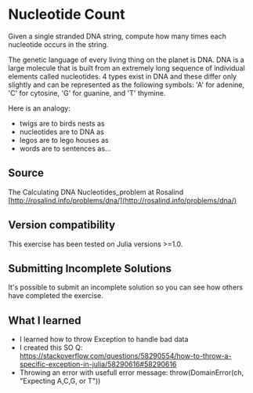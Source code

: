 # Nucleotide Count

Given a single stranded DNA string, compute how many times each nucleotide occurs in the string.

The genetic language of every living thing on the planet is DNA.
DNA is a large molecule that is built from an extremely long sequence of individual elements called nucleotides.
4 types exist in DNA and these differ only slightly and can be represented as the following symbols: 'A' for adenine, 'C' for cytosine, 'G' for guanine, and 'T' thymine.

Here is an analogy:
- twigs are to birds nests as
- nucleotides are to DNA as
- legos are to lego houses as
- words are to sentences as...
## Source

The Calculating DNA Nucleotides_problem at Rosalind [http://rosalind.info/problems/dna/](http://rosalind.info/problems/dna/)


## Version compatibility
This exercise has been tested on Julia versions >=1.0.

## Submitting Incomplete Solutions
It's possible to submit an incomplete solution so you can see how others have completed the exercise.

## What I learned
- I learned how to throw Exception to handle bad data
- I created this SO Q: https://stackoverflow.com/questions/58290554/how-to-throw-a-specific-exception-in-julia/58290616#58290616
- Throwing an error with usefull error message: throw(DomainError(ch, "Expecting A,C,G, or T"))
